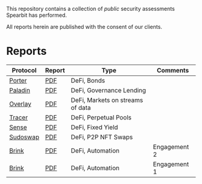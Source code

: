This repository contains a collection of *public* security assessments Spearbit has performed.

All reports herein are published with the consent of our clients.

# Reports

| Protocol                     | Report                                                      | Type             | Comments     |
|------------------------------|-------------------------------------------------------------|------------------|--------------|
| [Porter](https://porter.finance/) |[PDF](pdfs/Porter-Spearbit-Security-Review.pdf) | DeFi, Bonds | |
| [Paladin](https://paladin.vote/) |[PDF](pdfs/Paladin-Spearbit-Security-Review.pdf) | DeFi, Governance Lending | |
| [Overlay](https://overlay.market/) |[PDF](pdfs/Overlay-Spearbit-Security-Review.pdf) | DeFi, Markets on streams of data | |
| [Tracer](https://tracer.finance/) |[PDF](pdfs/Tracer-Spearbit-Security-Review.pdf) | DeFi, Perpetual Pools | |
| [Sense](https://sense.finance) | [PDF](pdfs/Sense-Spearbit-Security-Review.pdf) | DeFi, Fixed Yield |  |
| [Sudoswap](https://sudoswap.xyz) | [PDF](pdfs/Sudoswap-Spearbit-Security-Review.pdf) | DeFi, P2P NFT Swaps |  |
| [Brink](https://brink.trade) | [PDF](pdfs/Brink-Spearbit-Security-Review-Engagement-2.pdf) | DeFi, Automation | Engagement 2 |
| [Brink](https://brink.trade) | [PDF](pdfs/Brink-Spearbit-Security-Review-Engagement-1.pdf) | DeFi, Automation | Engagement 1 |





